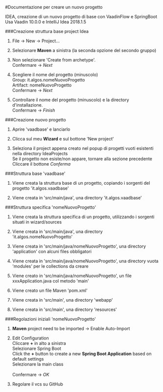 #Documentazione per creare un nuovo progetto

IDEA, creazione di un nuovo progetto di base con VaadinFlow e SpringBoot<br>
Usa Vaadin 10.0.0 e IntelliJ Idea 2018.1.5 
   	

###Creazione struttura base project Idea

1. File -> New -> Project...

2. Selezionare **Maven** a sinistra (la seconda opzione del secondo gruppo)

3. Non selezionare 'Create from archetype'.
   <br>Confermare -> _Next_

4. Scegliere il nome del progetto (minuscolo)
   <br>Group: it.algos.nomeNuovoProgetto
   <br>Artifact: nomeNuovoProgetto
   <br>Confermare -> _Next_

5. Controllare il nome del progetto (minuscolo) e la directory d'installazione.
   <br> Confermare -> _Finish_



###Creazione nuovo progetto

1. Aprire 'vaadbase' e lanciarlo

2. Clicca sul meu **Wizard** e sul bottone 'New project'

3. Seleziona il project appena creato nel popup di progetti vuoti esistenti nella directory IdeaProjects
   <br>Se il progetto non esiste/non appare, tornare alla sezione precedente
   <br>Cliccare il bottone _Conferma_



###Struttura base 'vaadbase'

1. Viene creata la struttura base di un progetto, copiando i sorgenti del progetto 'it.algos.vaadbase' 

2. Viene creata in 'src/main/java', una directory 'it.algos.vaadbase'



###Struttura specifica 'nomeNuovoProgetto'

1. Viene creata la struttura specifica di un progetto, utilizzando i sorgenti situati in wizard/sources 

2. Viene creata in 'src/main/java', una directory 'it.algos.nomeNuovoProgetto'

3. Viene creata in 'src/main/java/nomeNuovoProgetto', una directory 'application' con alcuni files obbligatori

4. Viene creata in 'src/main/java/nomeNuovoProgetto', una directory vuota 'modules' per le collections da creare

5. Viene creato in 'src/main/java/nomeNuovoProgetto', un file xxxApplication.java col metodo 'main'

6. Viene creato un file Maven 'pom.xml'

7. Viene creata in 'src/main', una directory 'webapp'

8. Viene creata in 'src/main', una directory 'resources'


###Regolazioni iniziali 'nomeNuovoProgetto'

1. **Maven** project need to be imported  ->  Enable Auto-Import

2. Edit Configuration
   <br>Cliccare **+** in alto a sinistra
   <br>Selezionare Spring Boot
   <br>Click the **+** button to create a new **Spring Boot Application** based on default settings
   <br>Selezionare la main class   
   <br>Confermare -> _OK_

3. Regolare il vcs su GitHub